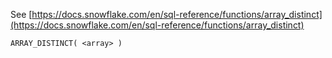 See [https://docs.snowflake.com/en/sql-reference/functions/array_distinct](https://docs.snowflake.com/en/sql-reference/functions/array_distinct)
```
ARRAY_DISTINCT( <array> )
```
